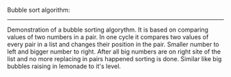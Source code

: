 Bubble sort algorithm:
_______________________________________________________________________

Demonstration of a bubble sorting algorythm.
It is based on comparing values of two numbers in a pair.
In one cycle it compares two values of every pair in a list and changes
their position in the pair. Smaller number to left and bigger number to 
right.
After all big numbers are on right site of the list and no more 
replacing in pairs happened sorting is done.
Similar like big bubbles raising in lemonade to it's level.
